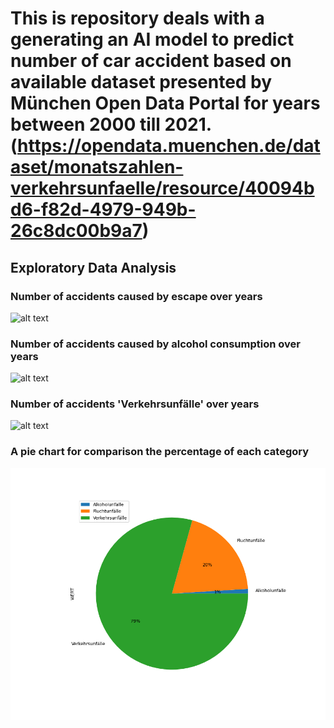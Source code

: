 # This is repository deals with a generating an AI model to predict number of car accident based on available dataset presented by München Open Data Portal for years between 2000 till 2021. (https://opendata.muenchen.de/dataset/monatszahlen-verkehrsunfaelle/resource/40094bd6-f82d-4979-949b-26c8dc00b9a7)

## Exploratory Data Analysis

### Number of accidents caused by escape over years

![alt text](./Figures/Fluchtunfälle.png)


### Number of accidents caused by alcohol consumption over years

![alt text](./Figures/Alkoholunfälle.png)


### Number of accidents 'Verkehrsunfälle' over years

![alt text](./Figures/Verkehrsunfälle.png)



### A pie chart for comparison the percentage of each category

![alt text](./Figures/Monatszahl_Pie.png)

